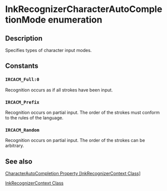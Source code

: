 # InkRecognizerCharacterAutoCompletionMode enumeration

## Description

Specifies types of character input modes.

## Constants

### `IRCACM_Full:0`

Recognition occurs as if all strokes have been input.

### `IRCACM_Prefix`

Recognition occurs on partial input. The order of the strokes must conform to the rules of the language.

### `IRCACM_Random`

Recognition occurs on partial input. The order of the strokes can be arbitrary.

## See also

[CharacterAutoCompletion Property [InkRecognizerContext Class]](https://learn.microsoft.com/windows/desktop/api/msinkaut/nf-msinkaut-iinkrecognizercontext-get_characterautocompletionmode)

[InkRecognizerContext Class](https://learn.microsoft.com/windows/desktop/tablet/inkrecognizercontext-class)
